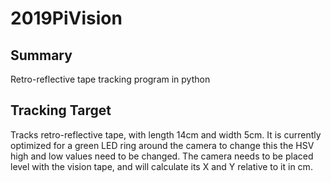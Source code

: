 # 2019PiVision
## Summary
Retro-reflective tape tracking program in python
## Tracking Target
Tracks retro-reflective tape, with length 14cm and width 5cm.
It is currently optimized for a green LED ring around the camera
to change this the HSV high and low values need to be changed.
The camera needs to be placed level with the vision tape, and will
calculate its X and Y relative to it in cm.
